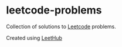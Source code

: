 # leetcode-problems
Collection of solutions to [Leetcode](https://leetcode.com/) problems.

Created using [LeetHub](https://github.com/QasimWani/LeetHub)
